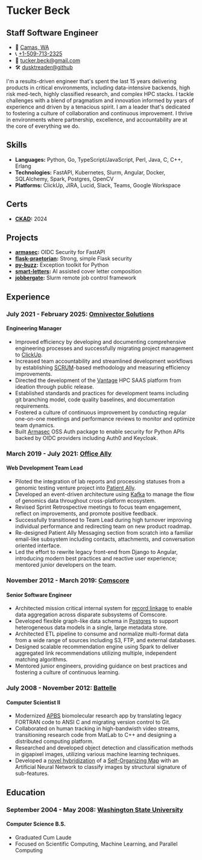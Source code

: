 # Tucker Beck

## Staff Software Engineer

* 📍 [Camas, WA](https://goo.gl/maps/zgVAgxrRwfM1EPpf9)
* 📞 [+1-509-713-2325](tel:+15097132325)
* 📧 [tucker.beck@gmail.com](tucker.beck@gmail.com)
* 🛠 [dusktreader@github](https://github.com/dusktreader)

I'm a results-driven engineer that's spent the last 15 years delivering products in
critical environments, including data-intensive backends, high risk med-tech, highly
classified research, and complex HPC stacks. I tackle challenges with a blend of
pragmatism and innovation informed by years of experience and driven by a tenacious
spirit. I am a leader that's dedicated to fostering a culture of collaboration and
continuous improvement. I thrive in environments where partnership, excellence, and
accountability are at the core of everything we do.

## Skills

* **Languages:**    Python, Go, TypeScript/JavaScript, Perl, Java, C, C++, Erlang
* **Technologies:** FastAPI, Kubernetes, Slurm, Angular, Docker, SQLAlchemy, Spark,
                    Postgres, OpenCV
* **Platforms:**    ClickUp, JIRA, Lucid, Slack, Teams, Google Workspace


## Certs

* **[CKAD](https://ti-user-certificates.s3.amazonaws.com/e0df7fbf-a057-42af-8a1f-590912be5460/ffc1c3da-f2eb-4056-ad55-2030dde6eb86-tucker-beck-4c813b35-c62b-4ba4-aa4f-39e8bf55a42f-certificate.pdf):** 2024


## Projects

* **[armasec](https://github.com/omnivector-solutions/armasec):**  OIDC Security for FastAPI
* **[flask-praetorian](https://github.com/dusktreader/flask-praetorian):**  Strong, simple Flask security
* **[py-buzz](https://github.com/dusktreader/py-buzz):**  Exception toolkit for Python
* **[smart-letters](https://github.com/dusktreader/smart-letters):**  AI assisted cover letter composition
* **[jobbergate](https://github.com/omnivector-solutions/jobbergate):**  Slurm remote job control framework


## Experience

### July 2021 - February 2025: [Omnivector Solutions](https://omnivector.ai/)
#### Engineering Manager

- Improved efficiency by developing and documenting comprehensive engineering processes
  and successfully migrating project management to [ClickUp](https://clickup.com).
- Increased team accountability and streamlined development workflows by establishing
  [SCRUM](https://scrum.org)-based methodology and measuring efficiency improvements.
- Directed the development of the [Vantage](https://vantagecompute.ai) HPC SAAS platform
  from ideation through public release.
- Established standards and practices for development teams including git branching
  model, code quality baselines, and documentation requirements.
- Fostered a culture of continuous improvement by conducting regular one-on-one meetings
  and performance reviews to monitor and optimize team dynamics.
- Built [Armasec](https://github.com/omnivector-solutions/armasec) OSS Auth package to
  enable security for Python APIs backed by OIDC providers including Auth0 and Keycloak.


### March 2019 - July 2021: [Office Ally](https://cms.officeally.com/)
#### Web Development Team Lead

- Piloted the integration of lab reports and processing statuses from a genomic testing
  venture project into [Patient Ally](https://www.patientally.com).
- Developed an event-driven architecture using [Kafka](https://kafka.apache.org/) to
  manage the flow of genomics data throughout cross-platform ecosystem.
- Revised Sprint Retrospective meetings to focus team engagement, reflect on
  improvements, and promote positive feedback.
- Successfully transitioned to Team Lead during high turnover improving individual
  performance and redirecting team on new product roadmap.
- Re-designed Patient Ally Messaging section from scratch into a familiar email-like
  subsystem including contacts, attachments, and conversation oriented interface.
- Led the effort to rewrite legacy front-end from Django to Angular, introducing modern
  best practices and reactive user experience; mentored junior developers on the team.

### November 2012 - March 2019: [Comscore](https://www.comscore.com)
#### Senior Software Engineer

- Architected mission critical internal system for [record linkage](https://en.m.wikipedia.org/wiki/Record_linkage) to enable data aggregation across disparate subsystems of Comscore.
- Developed flexible graph-like data schema in [Postgres](https://www.postgresql.org) to
  support heterogeneous data models in a single, large metadata store.
- Architected ETL pipeline to consume and normalize multi-format data from a wide range
  of sources including S3, FTP, and external databases.
- Designed scalable recommendation engine using Spark to deliver aggregated link
  recommendations utilizing multiple, independent matching algorithms.
- Mentored junior engineers, providing guidance on best practices and fostering a
  culture of continuous learning.

### July 2008 - November 2012: [Battelle](https://www.battelle.org)
#### Computer Scientist II

- Modernized [APBS](https://github.com/Electrostatics/apbs) biomolecular research app by
  translating legacy FORTRAN code to ANSI C and migrating version control to Git.
- Collaborated on human tracking in high-bandwisth video streams, transitioning research code
  from MatLab to C++ and designing a distributed computing platform.
- Researched and developed object detection and classification methods in gigapixel
  images, utilizing various machine learning techniques.
- Developed a [novel hybridization](https://github.com/dusktreader/somtk) of a
  [Self-Organizing Map](https://en.wikipedia.org/wiki/Self-organizing_map) with an
  Artificial Neural Network to classify images by structural signature of sub-features.


## Education

### September 2004 - May 2008: [Washington State University](https://wsu.edu)
#### Computer Science B.S.

* Graduated Cum Laude
* Focused on Scientific Computing, Machine Learning, and Parallel Computing
